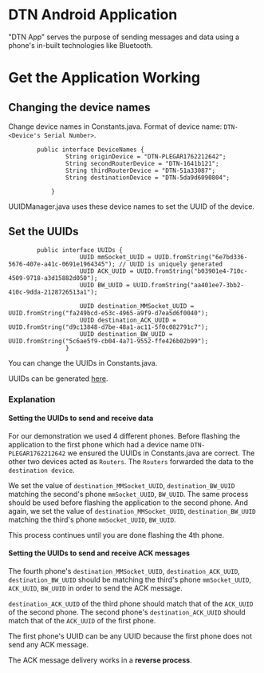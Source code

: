 DTN Android Application
=====================================
"DTN App" serves the purpose of sending messages and data using a phone's in-built technologies like Bluetooth.

# Get the Application Working

## Changing the device names
Change device names in Constants.java. Format of device name: `DTN-<Device's Serial Number>`.

            public interface DeviceNames {
                    String originDevice = "DTN-PLEGAR1762212642";
                    String secondRouterDevice = "DTN-1641b121";
                    String thirdRouterDevice = "DTN-51a33087";
                    String destinationDevice = "DTN-5da9d6090804";

                }

UUIDManager.java uses these device names to set the UUID of the device.

## Set the UUIDs
            public interface UUIDs {
                        UUID mmSocket_UUID = UUID.fromString("6e7bd336-5676-407e-a41c-0691e1964345"); // UUID is uniquely generated
                        UUID ACK_UUID = UUID.fromString("b03901e4-710c-4509-9718-a3d15882d050");
                        UUID BW_UUID = UUID.fromString("aa401ee7-3bb2-410c-9dda-2128726513a1");

                        UUID destination_MMSocket_UUID = UUID.fromString("fa249bcd-e53c-4965-a9f9-d7ea5d6f0040");
                        UUID destination_ACK_UUID = UUID.fromString("d9c13848-d7be-48a1-ac11-5f0c082791c7");
                        UUID destination_BW_UUID = UUID.fromString("5c6ae5f9-cb04-4a71-9552-ffe426b02b99");
                    }

You can change the UUIDs in Constants.java.

UUIDs can be generated [here](https://www.uuidgenerator.net/).

### Explanation
#### Setting the UUIDs to send and receive data
For our demonstration we used 4 different phones. Before flashing the application to the first phone which had a device name `DTN-PLEGAR1762212642` we ensured the UUIDs in Constants.java are correct. The other two devices acted as `Routers`. The `Routers` forwarded the data to the `destination device`.

We set the value of `destination_MMSocket_UUID`, `destination_BW_UUID` matching the second's phone `mmSocket_UUID`, `BW_UUID`. The same process should be used before flashing the application to the second phone. And again, we set the value of `destination_MMSocket_UUID`, `destination_BW_UUID` matching the third's phone `mmSocket_UUID`, `BW_UUID`.

This process continues until you are done flashing the 4th phone.

#### Setting the UUIDs to send and receive ACK messages
The fourth phone's `destination_MMSocket_UUID`, `destination_ACK_UUID`, `destination_BW_UUID` should be matching the third's phone `mmSocket_UUID`, `ACK_UUID`, `BW_UUID` in order to send the ACK message.

`destination_ACK_UUID` of the third phone should match that of the `ACK_UUID` of the second phone. The second phone's `destination_ACK_UUID` should match that of the `ACK_UUID` of the first phone.

The first phone's UUID can be any UUID because the first phone does not send any ACK message.

The ACK message delivery works in a **reverse process**.